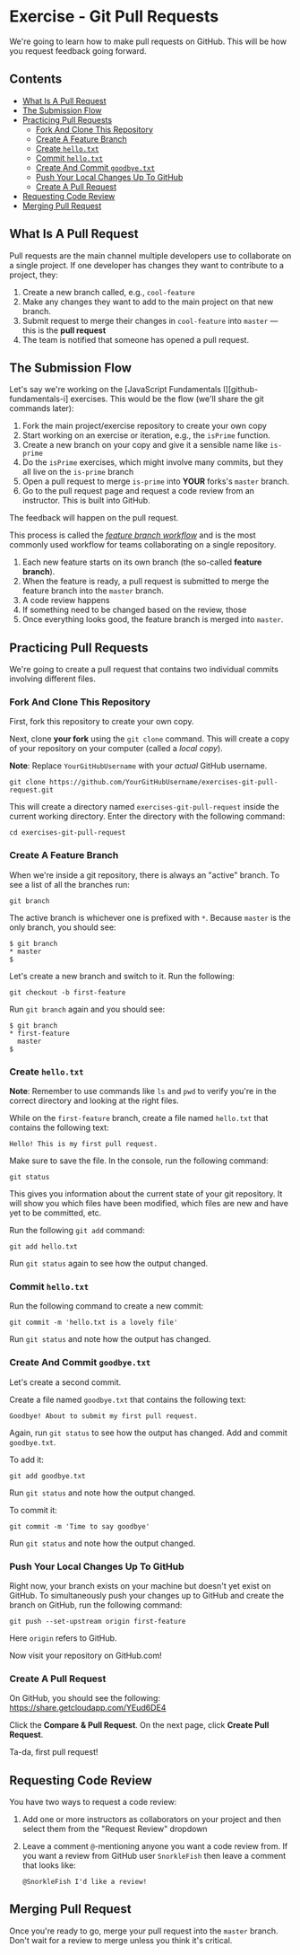 # Exercise - Git Pull Requests

We're going to learn how to make pull requests on GitHub. This will be how you request feedback going forward.

## Contents <!-- omit in toc -->

- [What Is A Pull Request](#What-Is-A-Pull-Request)
- [The Submission Flow](#The-Submission-Flow)
- [Practicing Pull Requests](#Practicing-Pull-Requests)
  - [Fork And Clone This Repository](#Fork-And-Clone-This-Repository)
  - [Create A Feature Branch](#Create-A-Feature-Branch)
  - [Create `hello.txt`](#Create-hellotxt)
  - [Commit `hello.txt`](#Commit-hellotxt)
  - [Create And Commit `goodbye.txt`](#Create-And-Commit-goodbyetxt)
  - [Push Your Local Changes Up To GitHub](#Push-Your-Local-Changes-Up-To-GitHub)
  - [Create A Pull Request](#Create-A-Pull-Request)
- [Requesting Code Review](#Requesting-Code-Review)
- [Merging Pull Request](#Merging-Pull-Request)

## What Is A Pull Request

Pull requests are the main channel multiple developers use to collaborate on a single project. If one developer has changes they want to contribute to a project, they:

1. Create a new branch called, e.g., `cool-feature`
1. Make any changes they want to add to the main project on that new branch.
1. Submit request to merge their changes in `cool-feature` into `master` — this is the **pull request**
1. The team is notified that someone has opened a pull request.

## The Submission Flow

Let's say we're working on the [JavaScript Fundamentals I][github-fundamentals-i] exercises. This would be the flow (we'll share the git commands later):

1. Fork the main project/exercise repository to create your own copy
1. Start working on an exercise or iteration, e.g., the `isPrime` function.
1. Create a new branch on your copy and give it a sensible name like `is-prime`
1. Do the `isPrime` exercises, which might involve many commits, but they all live on the `is-prime` branch
1. Open a pull request to merge `is-prime` into **YOUR** forks's `master` branch.
1. Go to the pull request page and request a code review from an instructor. This is built into GitHub.

The feedback will happen on the pull request.

This process is called the *[feature branch workflow][atlassian-feature-branch-flow]* and is the most commonly used workflow for teams collaborating on a single repository.

1. Each new feature starts on its own branch (the so-called **feature branch**).
1. When the feature is ready, a pull request is submitted to merge the feature branch into the `master` branch.
1. A code review happens
1. If something need to be changed based on the review, those
1. Once everything looks good, the feature branch is merged into `master`.

## Practicing Pull Requests

We're going to create a pull request that contains two individual commits involving different files.

### Fork And Clone This Repository

First, fork this repository to create your own copy.

Next, clone **your fork** using the `git clone` command. This will create a copy of your repository on your computer (called a *local copy*).

**Note**: Replace `YourGitHubUsername` with your *actual* GitHub username.

```console
git clone https://github.com/YourGitHubUsername/exercises-git-pull-request.git
```

This will create a directory named `exercises-git-pull-request` inside the current working directory. Enter the directory with the following command:

```console
cd exercises-git-pull-request
```

### Create A Feature Branch

When we're inside a git repository, there is always an "active" branch. To see a list of all the branches run:

```console
git branch
```

The active branch is whichever one is prefixed with `*`. Because `master` is the only branch, you should see:

```console
$ git branch
* master
$
```

Let's create a new branch and switch to it. Run the following:

```console
git checkout -b first-feature
```

Run `git branch` again and you should see:

```console
$ git branch
* first-feature
  master
$
```

### Create `hello.txt`

**Note**: Remember to use commands like `ls` and `pwd` to verify you're in the correct directory and looking at the right files.

While on the `first-feature` branch, create a file named `hello.txt` that contains the following text:

```text
Hello! This is my first pull request.
```

Make sure to save the file. In the console, run the following command:

```console
git status
```

This gives you information about the current state of your git repository. It will show you which files have been modified, which files are new and have yet to be committed, etc.

Run the following `git add` command:

```console
git add hello.txt
```

Run `git status` again to see how the output changed.

### Commit `hello.txt`

Run the following command to create a new commit:

```console
git commit -m 'hello.txt is a lovely file'
```

Run `git status` and note how the output has changed.

### Create And Commit `goodbye.txt`

Let's create a second commit.

Create a file named `goodbye.txt` that contains the following text:

```text
Goodbye! About to submit my first pull request.
```

Again, run `git status` to see how the output has changed. Add and commit `goodbye.txt`.

To add it:

```console
git add goodbye.txt
```

Run `git status` and note how the output changed.

To commit it:

```console
git commit -m 'Time to say goodbye'
```

Run `git status` and note how the output changed.

### Push Your Local Changes Up To GitHub

Right now, your branch exists on your machine but doesn't yet exist on GitHub. To simultaneously push your changes up to GitHub and create the branch on GitHub, run the following command:

```console
git push --set-upstream origin first-feature
```

Here `origin` refers to GitHub.

Now visit your repository on GitHub.com!

### Create A Pull Request

On GitHub, you should see the following: https://share.getcloudapp.com/YEud6DE4

Click the **Compare & Pull Request**. On the next page, click **Create Pull Request**.

Ta-da, first pull request!

## Requesting Code Review

You have two ways to request a code review:

1. Add one or more instructors as collaborators on your project and then select them from the "Request Review" dropdown
1. Leave a comment `@`-mentioning anyone you want a code review from. If you want a review from GitHub user `SnorkleFish` then leave a comment that looks like:

   ```text
   @SnorkleFish I'd like a review!
   ```

## Merging Pull Request

Once you're ready to go, merge your pull request into the `master` branch. Don't wait for a review to merge unless you think it's critical.

[atlassian-feature-branch-flow]: https://www.atlassian.com/git/tutorials/comparing-workflows/feature-branch-workflow
